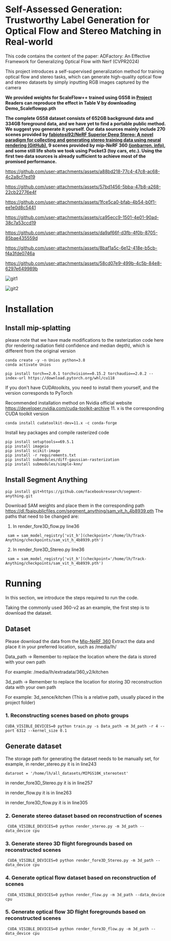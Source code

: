 #  Self-Assessed Generation: Trustworthy Label Generation for Optical Flow and Stereo Matching in Real-world

This code contains the content of the paper: ADFactory: An Effective Framework for Generalizing Optical Flow with Nerf (CVPR2024)

This project introduces a self-supervised generalization method for training optical flow and stereo tasks, which can generate high-quality optical flow and stereo datasets by simply inputting RGB images captured by the camera

**We provided weights for ScaleFlow++ trained using GS58 in [Project](https://github.com/HanLingsgjk/CSCV) Readers can reproduce the effect in Table V by downloading Demo_Scaleflowpp.pth**

**The complete GS58 dataset consists of 652GB background data and 334GB foreground data, and we have yet to find a portable public method. We suggest you generate it yourself. Our data sources mainly include 270 scenes provided by [fabiotosi92/NeRF Superior Deep Stereo: A novel paradigm for collecting and generating stereo training data using neural rendering (GitHub)](https://nerfstereo.github.io/), 9 scenes provided by mip-NeRF 360 [(jonbarron. info)](https://jonbarron.info/mipnerf360/), and some still life shots we took using Pocket3 (toy cars, etc.). Using the first two data sources is already sufficient to achieve most of the promised performance.**

https://github.com/user-attachments/assets/a88bd218-77c4-47c8-ac68-4c2a8cf7ed19



https://github.com/user-attachments/assets/57bd1456-5bba-47b8-a268-22cb22776e4f




https://github.com/user-attachments/assets/1fce5ca0-bfab-4b54-b0f1-ee1e0d8c5441




https://github.com/user-attachments/assets/ca95ecc9-1501-4e01-90ad-38c7a53ccd19




https://github.com/user-attachments/assets/da9af66f-d3fb-4f0b-8705-85bae435559d




https://github.com/user-attachments/assets/8baf1a5c-6e12-418e-b5cb-f4a3fde0746a




https://github.com/user-attachments/assets/58cd07e9-499b-4c5b-84e8-6297e649989b



![git1](https://github.com/user-attachments/assets/3409a9aa-1cf4-4ce3-bd7d-12d5e177278d)


![git2](https://github.com/user-attachments/assets/42b1581b-f68b-45cc-b6c0-c577813cb8c7)



# Installation
## Install mip-splatting

please note that we have made modifications to the rasterization code here (for rendering radiation field confidence and median depth), which is different from the original version
```
conda create -y -n Unios python=3.8
conda activate Unios 

pip install torch==2.0.1 torchvision==0.15.2 torchaudio==2.0.2 --index-url https://download.pytorch.org/whl/cu118
```
If you don't have CUDAtoolkits, you need to install them yourself, and the version corresponds to PyTorch

Recommended installation method on Nvidia official website  https://developer.nvidia.com/cuda-toolkit-archive
11. x is the corresponding CUDA toolkit version
```
conda install cudatoolkit-dev=11.x -c conda-forge  
```
Install key packages and compile rasterized code
```
pip install setuptools==69.5.1
pip install imageio
pip install scikit-image
pip install -r requirements.txt
pip install submodules/diff-gaussian-rasterization
pip install submodules/simple-knn/
```

## Install Segment Anything
```
pip install git+https://github.com/facebookresearch/segment-anything.git
```
Download SAM weights and place them in the corresponding path
https://dl.fbaipublicfiles.com/segment_anything/sam_vit_h_4b8939.pth
The paths that need to be changed are:
1. In   render_fore3D_flow.py  line36
```
 sam = sam_model_registry['vit_h'](checkpoint='/home/lh/Track-Anything/checkpoints/sam_vit_h_4b8939.pth')
```
2. In   render_fore3D_Stereo.py  line36
```
 sam = sam_model_registry['vit_h'](checkpoint='/home/lh/Track-Anything/checkpoints/sam_vit_h_4b8939.pth')
```
# Running 

In this section, we introduce the steps required to run the code.

Taking the commonly used 360-v2 as an example, the first step is to download the dataset.
## Dataset
Please download the data from the [Mip-NeRF 360](https://jonbarron.info/mipnerf360/) Extract the data and place it in your preferred location, such as /media/lh/


Data_path -> Remember to replace the location where the data is stored with your own path

For example:  /media/lh/extradata/360_v2/kitchen

3d_path -> Remember to replace the location for storing 3D reconstruction data with your own path

For example:  3d_sence/kitchen (This is a relative path, usually placed in the project folder)

### 1. Reconstructing scenes based on photo groups
```
CUDA_VISIBLE_DEVICES=0 python train.py -s Data_path -m 3d_path -r 4 --port 6312 --kernel_size 0.1
```
## Generate dataset
The storage path for generating the dataset needs to be manually set, for example, in render_stereo.py it is in line243
```
dataroot = '/home/lh/all_datasets/MIPGS10K_stereotest'
```
in render_fore3D_Stereo.py it is in line257

in render_flow.py it is in line263

in render_fore3D_flow.py it is in line305


### 2. Generate stereo dataset based on reconstruction of scenes
```
 CUDA_VISIBLE_DEVICES=0 python render_stereo.py -m 3d_path --data_device cpu
```
### 3. Generate stereo 3D flight foregrounds based on reconstructed scenes
```
 CUDA_VISIBLE_DEVICES=0 python render_fore3D_Stereo.py -m 3d_path --data_device cpu
```

### 4. Generate optical flow dataset based on reconstruction of scenes
```
 CUDA_VISIBLE_DEVICES=0 python render_flow.py -m 3d_path --data_device cpu
```
### 5. Generate optical flow 3D flight foregrounds based on reconstructed scenes
```
 CUDA_VISIBLE_DEVICES=0 python render_fore3D_flow.py -m 3d_path --data_device cpu
```

